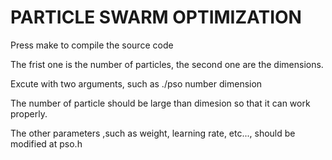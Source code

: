 # PARTICLE SWARM OPTIMIZATION 

Press make to compile the source code

The frist one is the number of particles, the second one are the dimensions.

Excute with two arguments, such as ./pso number dimension

The number of particle should be large than dimesion so that it can work properly.

The other parameters ,such as weight, learning rate, etc..., should be modified at pso.h

